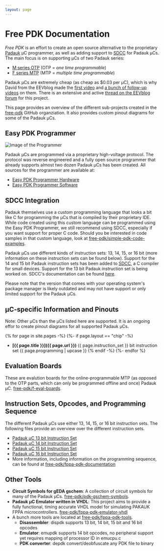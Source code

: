 ```yaml
---
layout: page
---
```


# Free PDK Documentation

*Free PDK* is an effort to create an open source alternative to the proprietary
[Padauk](http://www.padauk.com.tw/index_en.aspx) µC programmer,
as well as adding support to [SDCC](http://sdcc.sourceforge.net/) for Padauk µCs.
The main focus is on supporting µCs of two Padauk series:
- [M series OTP](http://www.padauk.com.tw/en/product/index.aspx?kind=41) (OTP = *one time programmable*)
- [F series MTP](http://www.padauk.com.tw/en/product/index.aspx?kind=42) (MTP = *multiple time programmable*)

Padauk µCs are extremely cheap (as cheap as $0.03 per µC), which is why
David from the EEVblog made the [first video](https://youtu.be/VYhAGnsnO7w)
and [a bunch of follow-up videos](https://www.youtube.com/watch?v=r45r4rV5JOI&list=PLvOlSehNtuHsiF93KOLoF1KAHArmIW9lC) on them.
There is an extensive and active
[thread on the EEVblog forum](http://eevblog.com/forum/blog/eevblog-1144-padauk-programmer-reverse-engineering/)
for this project.

This page provides an overview of the different sub-projects created in the [free-pdk](https://github.com/free-pdk)
GitHub organziation. It also provides custom pinout diagrams for some of the Padauk µCs.

## Easy PDK Programmer

![Image of the Programmer](https://github.com/free-pdk/easy-pdk-programmer-hardware/blob/master/easypdkprogrammer.jpg?raw=true)

Padauk µCs are programmed via a proprietary high-voltage protocol.
The protocol was reverse engineered and a fully open source programmer that already supports almost two dozen Padauk µCs has been created.
All sources for the programmer are available at:

- [Easy PDK Programmer Hardware](https://github.com/free-pdk/easy-pdk-programmer-hardware)
- [Easy PDK Programmer Software](https://github.com/free-pdk/easy-pdk-programmer-software)

## SDCC Integration

Padauk themselves use a custom programming language that looks a bit like C for programming the µCs
that is compiled by their proprietary IDE.
While code created using this custom language can be programmed using the Easy PDK Programmer,
we still recommend using SDCC, especially if you want support for proper C code.
Should you be interested in code samples in that custom language, look at
[free-pdk/simple-pdk-code-examples](https://github.com/free-pdk/simple-pdk-code-examples).

Padauk µCs use different kinds of instruction sets: 13, 14, 15, or 16 bit
(more information on these instruction sets can be found below).
Support for the 14 and 15 bit Padauk instruction sets has been added to
[SDCC](http://sdcc.sourceforge.net/), a C compiler for small devices.
Support for the 13 bit Padauk instruction set is being worked on.
SDCC's documentation can be found [here](http://sdcc.sourceforge.net/doc/sdccman.pdf).

Please note that the version that comes with your operating system's package manager is likely
outdated and may not have support or only limited support for the Padauk µCs.

## µC-specific Information and Pinouts

Note: Other µCs than the µCs listed here are supported.
It is an ongoing effor to create pinout diagrams for all supported Padauk µCs.

{% for page in site.pages -%}
{%- if page.layout == "chip" -%}
- **[{{ page.title }}]({{ page.url }})**
  <span class="badge">{{ page.instruction_set }} bit instruction set</span>
  <span class="badge">{{ page.programming | upcase }}</span>
{% endif -%}
{%- endfor %}

## Evaluation Boards

These are evalution boards for the online-programmable MTP (as opposed to the OTP parts, which can only be programmed offline and once) Padauk µC.
[free-pdk/f-eval-boards](https://github.com/free-pdk/f-eval-boards).

## Instruction Sets, Opcodes, and Programming Sequence

The different Padauk µCs use either 13, 14, 15, or 16 bit instruction sets.
The following files provide an overview over the different instruction sets.

- [Padauk µC 13 bit Instruction Set](PADAUK_FPPA_13_bit_instruction_set.html)
- [Padauk µC 14 bit Instruction Set](PADAUK_FPPA_14_bit_instruction_set.html)
- [Padauk µC 15 bit Instruction Set](PADAUK_FPPA_15_bit_instruction_set.html)
- [Padauk µC 16 bit Instruction Set](PADAUK_FPPA_16_bit_instruction_set.html)
- More information, including information on the programming sequence, can be found at
  [free-pdk/fppa-pdk-documentation](https://github.com/free-pdk/fppa-pdk-documentation)

## Other Tools

- **Circuit Symbols for gEDA gschem**:
  A collection of circuit symbols for many of the Padauk µCs.
  [free-pdk/pdk-gschem-symbols](https://github.com/free-pdk/pdk-gschem-symbols).
- **Padauk µC Emulator written in VHDL**:
  This project aims to provide a fully functional, timing accurate VHDL model for simulating PAKAUK FPPA microcontrollers.
  [free-pdk/fppa-pdk-emulator-vhdl](https://github.com/free-pdk/fppa-pdk-emulator-vhdl)
- A bunch more tools are located at
  [free-pdk/fppa-pdk-tools](https://github.com/free-pdk/fppa-pdk-tools).
  - **Disassembler**: dispdk supports 13 bit, 14 bit, 15 bit and 16 bit opcodes
  - **Emulator**: emupdk supports 14 bit opcodes, no peripheral support yet requires mapping of processor ID in emucpu.c
  - **PDK converter**: depdk convert/deobfuscate any PDK file to binary
